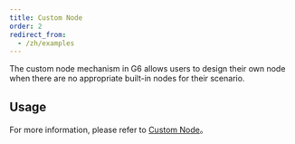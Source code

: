 ```yaml
---
title: Custom Node
order: 2
redirect_from:
  - /zh/examples
---
```


The custom node mechanism in G6 allows users to design their own node when there are no appropriate built-in nodes for their scenario. 

## Usage

For more information, please refer to [Custom Node](/zh/docs/manual/advanced/custom-node)。
